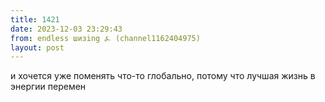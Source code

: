 ```yaml
---
title: 1421
date: 2023-12-03 23:29:43
from: endless шизing ⍼ (channel1162404975)
layout: post
---
```


и хочется уже поменять что-то глобально, потому что лучшая жизнь в энергии перемен
